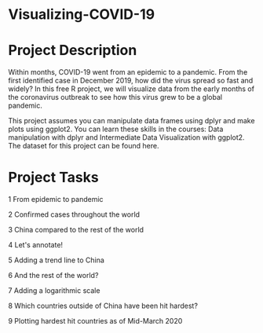 # Visualizing-COVID-19
# Project Description

Within months, COVID-19 went from an epidemic to a pandemic. From the first identified case in December 2019, how did the virus spread so fast and widely? In this free R project, we will visualize data from the early months of the coronavirus outbreak to see how this virus grew to be a global pandemic.

This project assumes you can manipulate data frames using dplyr and make plots using ggplot2. You can learn these skills in the courses: Data manipulation with dplyr and Intermediate Data Visualization with ggplot2. The dataset for this project can be found here.


# Project Tasks

1 From epidemic to pandemic

2 Confirmed cases throughout the world

3 China compared to the rest of the world

4 Let's annotate!

5 Adding a trend line to China

6 And the rest of the world?

7 Adding a logarithmic scale

8 Which countries outside of China have been hit hardest?

9 Plotting hardest hit countries as of Mid-March 2020

